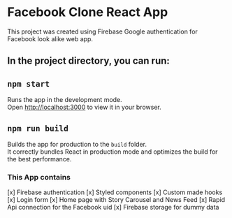 # Facebook Clone React App

This project was created using Firebase Google authentication for Facebook look alike web app.

## In the project directory, you can run:

## `npm start`

Runs the app in the development mode.\
Open [http://localhost:3000](http://localhost:3000) to view it in your browser.


## `npm run build`

Builds the app for production to the `build` folder.\
It correctly bundles React in production mode and optimizes the build for the best performance.

### This App contains 

[x] Firebase authentication
[x] Styled components
[x] Custom made hooks
[x] Login form
[x] Home page with Story Carousel and News Feed
[x] Rapid Api connection for the Facebook uid
[x] Firebase storage for dummy data

